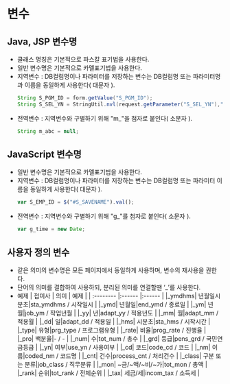 # 변수
## Java, JSP 변수명
- 클래스 명칭은 기본적으로 파스칼 표기법을 사용한다.
- 일반 변수명은 기본적으로 카멜표기법을 사용한다.
- 지역변수 : DB컬럼명이나 파라미터를 저장하는 변수는 DB컬럼명 또는 파라미터명과 이름을 동일하게 사용한다( 대문자 ).
    ```java
    String S_PGM_ID = form.getValue("S_PGM_ID");
    String S_SEL_YN = StringUtil.nvl(request.getParameter("S_SEL_YN"),"N");
    ```
- 전역변수 : 지역변수와 구별하기 위해 "m_"을 첨자로 붙인다( 소문자 ).
    ```java
    String m_abc = null;
    ```

## JavaScript 변수명
- 일반 변수명은 기본적으로 카멜표기법을 사용한다.
- 지역변수 : DB컬럼명이나 파라미터를 저장하는 변수는 DB컬럼명 또는 파라미터 이름을 동일하게 사용한다( 대문자 ).
    ```js
    var S_EMP_ID = $("#S_SAVENAME").val(); 
    ```
- 전역변수 : 지역변수와 구별하기 위해 "g_"를 첨자로 붙인다( 소문자 ).
    ```js
    var g_time = new Date;
    ```

## 사용자 정의 변수
- 같은 의미의 변수명은 모든 페이지에서 동일하게 사용하며, 변수의 재사용을 권한다.
- 단어의 의미를 결합하여 사용하되, 분리된 의미를 연결할땐 ‘_’를 사용한다.
- 예제
    | 접미사     | 의미   | 예제 |
    | :-------- |:------ |:------ |
    |_ymdhms| 년월일시분초|sta_ymdhms / 시작일시 |
    |_ymd| 년월일|end_ymd / 종료일 |
    |_ym| 년월|job_ym / 작업년월 |
    |_yy| 년|adapt_yy / 적용년도 |
    |_mm| 월|adapt_mm / 적용월 |
    |_dd| 일|adapt_dd / 적용일 |
    |_hms| 시분초|sta_hms / 시작시간 |
    |_type| 유형|prg_type / 프로그램유형 |
    |_rate| 비율|prog_rate / 진행율 |
    |_pro| 백분율|- / - |
    |_num| 수|tot_num / 총수 |
    |_grd| 등급|pens_grd / 국민연금등급 |
    |_yn| 여부|use_yn / 사용여부 |
    |_cd| 코드|code_cd / 코드 |
    |_nm| 이름|coded_nm / 코드명 |
    |_cnt| 건수|process_cnt / 처리건수 |
    |_class| 구분 또는 분류|job_class / 직무분류 |
    |_mon| ~금/~액/~비/~가|tot_mon / 총액 |
    |_rank| 순위|tot_rank / 전체순위 |
    |_tax| 세금/세|incom_tax / 소득세  |
